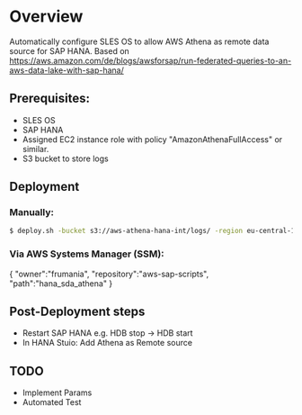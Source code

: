 
# Overview

Automatically configure SLES OS to allow AWS Athena as remote data source for SAP HANA. Based on
https://aws.amazon.com/de/blogs/awsforsap/run-federated-queries-to-an-aws-data-lake-with-sap-hana/

## Prerequisites:

- SLES OS
- SAP HANA
- Assigned EC2 instance role with policy "AmazonAthenaFullAccess" or similar.
- S3 bucket to store logs

## Deployment

### Manually:

```bash
$ deploy.sh -bucket s3://aws-athena-hana-int/logs/ -region eu-central-1
```

### Via AWS Systems Manager (SSM):

{
"owner":"frumania",
"repository":"aws-sap-scripts",
"path":"hana_sda_athena"
}

## Post-Deployment steps

- Restart SAP HANA e.g. HDB stop -> HDB start
- In HANA Stuio: Add Athena as Remote source

## TODO

- Implement Params
- Automated Test